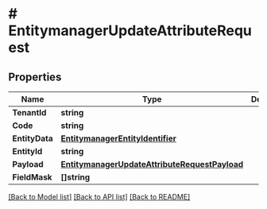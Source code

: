 # # EntitymanagerUpdateAttributeRequest


## Properties 


Name | Type | Description | Notes
------------ | ------------- | ------------- | -------------
**TenantId**| **string** |   | [optional]
**Code**| **string** |   | [optional]
**EntityData**| [**EntitymanagerEntityIdentifier**](EntitymanagerEntityIdentifier.md) |   | [optional]
**EntityId**| **string** |   | [optional]
**Payload**| [**EntitymanagerUpdateAttributeRequestPayload**](EntitymanagerUpdateAttributeRequestPayload.md) |   | [optional]
**FieldMask**| **[]string** |   | [optional]


[[Back to Model list]](../../README.md#models) [[Back to API list]](../../README.md#endpoints) [[Back to README]](../../README.md)

